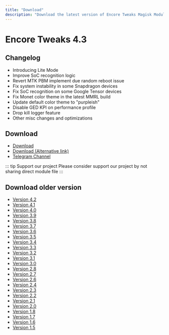 ```yaml
---
title: "Download"
description: "Download the latest version of Encore Tweaks Magisk Module here"
---
```


# Encore Tweaks 4.3

## Changelog

- Introducing Lite Mode
- Improve SoC recognition logic
- Revert MTK PBM implement due random reboot issue
- Fix system instability in some Snapdragon devices
- Fix SoC recognition on some Google Tensor devices
- Fix Monet color theme in the latest MMRL build
- Update default color theme to "purpleish"
- Disable GED KPI on performance profile
- Drop kill logger feature
- Other misc changes and optimizations

## Download
- [Download](https://github.com/Rem01Gaming/encore/releases/tag/4.3)
- [Download (Alternative link)](https://dl.rem01gaming.dev/releases/encore/4.3/encore-4.3-933-36f8bbc-release.zip)
- [Telegram Channel](https://rem01schannel.t.me)

::: tip Support our project
Please consider support our project by not sharing direct module file
:::

## Download older version
- [Version 4.2](/download/version/4.2)
- [Version 4.1](/download/version/4.1)
- [Version 4.0](/download/version/4.0)
- [Version 3.9](/download/version/3.9)
- [Version 3.8](/download/version/3.8)
- [Version 3.7](/download/version/3.7)
- [Version 3.6](/download/version/3.6)
- [Version 3.5](/download/version/3.5)
- [Version 3.4](/download/version/3.4)
- [Version 3.3](/download/version/3.3)
- [Version 3.2](/download/version/3.2)
- [Version 3.1](/download/version/3.1)
- [Version 3.0](/download/version/3.0)
- [Version 2.8](/download/version/2.8)
- [Version 2.7](/download/version/2.7)
- [Version 2.6](/download/version/2.6)
- [Version 2.4](/download/version/2.4)
- [Version 2.3](/download/version/2.3)
- [Version 2.2](/download/version/2.2)
- [Version 2.1](/download/version/2.1)
- [Version 2.0](/download/version/2.0)
- [Version 1.8](/download/version/1.8)
- [Version 1.7](/download/version/1.7)
- [Version 1.6](/download/version/1.6)
- [Version 1.5](/download/version/1.5)
